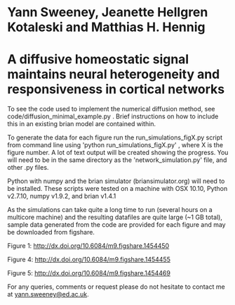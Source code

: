 # Yann Sweeney, Jeanette Hellgren Kotaleski and Matthias H. Hennig
# A diffusive homeostatic signal maintains neural heterogeneity and responsiveness in cortical networks

To see the code used to implement the numerical diffusion method, see code/diffusion_minimal_example.py . Brief instructions on how to include this in an existing brian model are contained within. 

To generate the data for each figure run the run_simulations_figX.py script from command line using
'python run_simulations_figX.py' , where X is the figure number. A lot of text output will be created showing the progress. You will need to be in the same directory as the 'network_simulation.py' file, and other .py files.  

Python with numpy and the brian simulator (briansimulator.org) will need to be installed. These scripts were tested on a machine with OSX 10.10, Python v2.7.10, numpy v1.9.2, and brian v1.4.1

As the simulations can take quite a long time to run (several hours on a multicore machine) and the resulting datafiles are quite large (~1 GB total), sample data generated from the code are provided for each figure and may be downloaded from figshare.

Figure 1: http://dx.doi.org/10.6084/m9.figshare.1454450

Figure 4: http://dx.doi.org/10.6084/m9.figshare.1454455 

Figure 5: http://dx.doi.org/10.6084/m9.figshare.1454469

For any queries, comments or request please do not hesitate to contact me at yann.sweeney@ed.ac.uk. 
